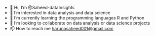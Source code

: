 - 👋 Hi, I’m @Saheed-dataInsights
- 👀 I’m interested in data analysis and data science
- 🌱 I’m currently learning the programming languages R and Python
- 💞️ I’m looking to collaborate on data analysis or data science projects
- 📫 How to reach me harunasaheed001@gmail.com

<!---
Saheed-dataInsights/Saheed-dataInsights is a ✨ special ✨ repository because its `README.md` (this file) appears on your GitHub profile.
You can click the Preview link to take a look at your changes.
--->
